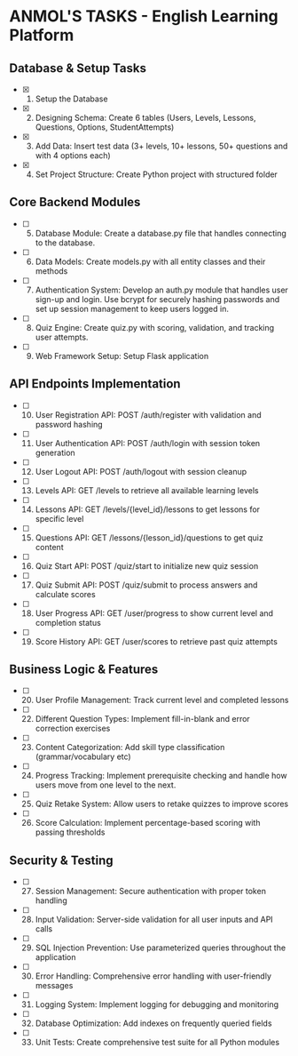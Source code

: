 # ANMOL'S TASKS - English Learning Platform

## Database & Setup Tasks
- [x] 1. Setup the Database
- [x] 2. Designing Schema: Create 6 tables (Users, Levels, Lessons, Questions, Options, StudentAttempts) 
- [x] 3. Add Data: Insert test data (3+ levels, 10+ lessons, 50+ questions and with 4 options each)
- [x] 4. Set Project Structure: Create Python project with structured folder

## Core Backend Modules
- [ ] 5. Database Module: Create a database.py file that handles connecting to the database.
- [ ] 6. Data Models: Create models.py with all entity classes and their methods
- [ ] 7. Authentication System: Develop an auth.py module that handles user sign-up and login. Use bcrypt for securely hashing passwords and set up session management to keep users logged in.
- [ ] 8. Quiz Engine: Create quiz.py with scoring, validation, and tracking user attempts.
- [ ] 9. Web Framework Setup: Setup Flask application 

## API Endpoints Implementation
- [ ] 10. User Registration API: POST /auth/register with validation and password hashing
- [ ] 11. User Authentication API: POST /auth/login with session token generation
- [ ] 12. User Logout API: POST /auth/logout with session cleanup
- [ ] 13. Levels API: GET /levels to retrieve all available learning levels
- [ ] 14. Lessons API: GET /levels/{level_id}/lessons to get lessons for specific level
- [ ] 15. Questions API: GET /lessons/{lesson_id}/questions to get quiz content
- [ ] 16. Quiz Start API: POST /quiz/start to initialize new quiz session
- [ ] 17. Quiz Submit API: POST /quiz/submit to process answers and calculate scores
- [ ] 18. User Progress API: GET /user/progress to show current level and completion status
- [ ] 19. Score History API: GET /user/scores to retrieve past quiz attempts

## Business Logic & Features
- [ ] 20. User Profile Management: Track current level and completed lessons
- [ ] 22. Different Question Types: Implement fill-in-blank and error correction exercises
- [ ] 23. Content Categorization: Add skill type classification (grammar/vocabulary etc)
- [ ] 24. Progress Tracking: Implement prerequisite checking and handle how users move from one level to the next.
- [ ] 25. Quiz Retake System: Allow users to retake quizzes to improve scores
- [ ] 26. Score Calculation: Implement percentage-based scoring with passing thresholds

## Security & Testing
- [ ] 27. Session Management: Secure authentication with proper token handling
- [ ] 28. Input Validation: Server-side validation for all user inputs and API calls
- [ ] 29. SQL Injection Prevention: Use parameterized queries throughout the application
- [ ] 30. Error Handling: Comprehensive error handling with user-friendly messages
- [ ] 31. Logging System: Implement logging for debugging and monitoring
- [ ] 32. Database Optimization: Add indexes on frequently queried fields
- [ ] 33. Unit Tests: Create comprehensive test suite for all Python modules
